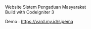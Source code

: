 Website Sistem Pengaduan Masyarakat
<br/>Build with CodeIgniter 3

Demo : https://vard.my.id/sipema
